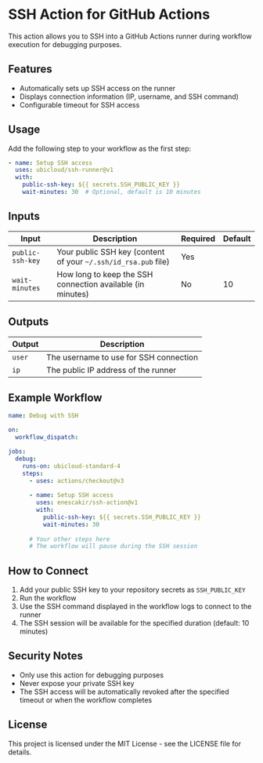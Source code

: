 # SSH Action for GitHub Actions

This action allows you to SSH into a GitHub Actions runner during workflow execution for debugging purposes.

## Features

- Automatically sets up SSH access on the runner
- Displays connection information (IP, username, and SSH command)
- Configurable timeout for SSH access

## Usage

Add the following step to your workflow as the first step:

```yaml
- name: Setup SSH access
  uses: ubicloud/ssh-runner@v1
  with:
    public-ssh-key: ${{ secrets.SSH_PUBLIC_KEY }}
    wait-minutes: 30  # Optional, default is 10 minutes
```

## Inputs

| Input | Description | Required | Default |
|-------|-------------|----------|---------|
| `public-ssh-key` | Your public SSH key (content of your `~/.ssh/id_rsa.pub` file) | Yes | |
| `wait-minutes` | How long to keep the SSH connection available (in minutes) | No | 10 |

## Outputs

| Output | Description |
|--------|-------------|
| `user` | The username to use for SSH connection |
| `ip` | The public IP address of the runner |

## Example Workflow

```yaml
name: Debug with SSH

on:
  workflow_dispatch:

jobs:
  debug:
    runs-on: ubicloud-standard-4
    steps:
      - uses: actions/checkout@v3
      
      - name: Setup SSH access
        uses: enescakir/ssh-action@v1
        with:
          public-ssh-key: ${{ secrets.SSH_PUBLIC_KEY }}
          wait-minutes: 30
      
      # Your other steps here
      # The workflow will pause during the SSH session
```

## How to Connect

1. Add your public SSH key to your repository secrets as `SSH_PUBLIC_KEY`
2. Run the workflow
3. Use the SSH command displayed in the workflow logs to connect to the runner
4. The SSH session will be available for the specified duration (default: 10 minutes)

## Security Notes

- Only use this action for debugging purposes
- Never expose your private SSH key
- The SSH access will be automatically revoked after the specified timeout or when the workflow completes

## License

This project is licensed under the MIT License - see the LICENSE file for details.
